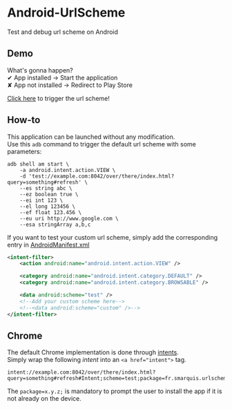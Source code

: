 # Android-UrlScheme
Test and debug url scheme on Android

## Demo
What's gonna happen?  
✔ App installed → Start the application  
✘ App not installed → Redirect to Play Store  

[Click here](https://simonmarquis.github.io/Android-UrlScheme) to trigger the url scheme!

## How-to
This application can be launched without any modification.  
Use this `adb` command to trigger the default url scheme with some parameters:
```shell
adb shell am start \
    -a android.intent.action.VIEW \
    -d 'test://example.com:8042/over/there/index.html?query=something#refresh' \
    --es string abc \
    --ez boolean true \
    --ei int 123 \
    --el long 123456 \
    --ef float 123.456 \
    --eu uri http://www.google.com \
    --esa stringArray a,b,c
```

If you want to test your custom url scheme, simply add the corresponding entry in [AndroidManifest.xml](app/src/main/AndroidManifest.xml)
```xml
<intent-filter>
    <action android:name="android.intent.action.VIEW" />

    <category android:name="android.intent.category.DEFAULT" />
    <category android:name="android.intent.category.BROWSABLE" />

    <data android:scheme="test" />
    <!--Add your custom scheme here-->
    <!--<data android:scheme="custom" />-->
</intent-filter>
```

## Chrome
The default Chrome implementation is done through [intents](https://developer.chrome.com/multidevice/android/intents).  
Simply wrap the following *intent* into an `<a href="intent">` tag.
```
intent://example.com:8042/over/there/index.html?query=something#refresh#Intent;scheme=test;package=fr.smarquis.urlscheme;action=android.intent.action.VIEW;S.string=abc;B.boolean=true;i.int=123;l.long=123456;f.float=123.456;end
```

The `package=x.y.z;` is mandatory to prompt the user to install the app if it is not already on the device.
